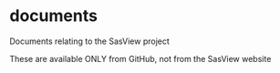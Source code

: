 # documents
Documents relating to the SasView project

These are available ONLY from GitHub, not from the SasView website
